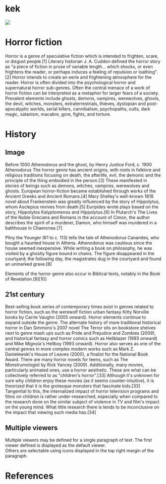 # kek

<a href="https://juncture-digital.org"><img src="https://juncture-digital.org/images/ve-button.png"></a>

<param ve-config 
       title="Horror ficton"
       author="Isaac Gbadebo"
       banner="https://imageio.forbes.com/specials-images/imageserve/5d373f30f1176b0008976b5b/0x0.jpg?format=jpg&width=1200&fit=bounds">

<!-- Entities discussed throughout the essay are typically defined before the essay text and
     are thus available in all text.  Entity identifiers (QIDs) can be found in either
     Wikipedia or Wikidata (https://www.wikidata.org)> -->
<param ve-entity eid="Q185372"> <!-- Girl with a Pearl Earring painting -->
<param ve-entity eid="Q41264"> <!-- Johannes Vermeer -->
<param ve-entity eid="Q221092"> <!-- Mauritshuis -->
<param ve-entity eid="Q36600"> <!-- The Hague -->

# Horror fiction

Horror is a genre of speculative fiction which is intended to frighten, scare, or disgust people.[1] Literary historian J. A. Cuddon defined the horror story as "a piece of fiction in prose of variable length... which shocks, or even frightens the reader, or perhaps induces a feeling of repulsion or loathing".[2] Horror intends to create an eerie and frightening atmosphere for the reader. Horror is often divided into the psychological horror and supernatural horror sub-genres. Often the central menace of a work of horror fiction can be interpreted as a metaphor for larger fears of a society. Prevalent elements include ghosts, demons, vampires, werewolves, ghouls, the devil, witches, monsters, extraterrestrials, thieves, dystopian and post-apocalyptic worlds, serial killers, cannibalism, psychopaths, cults, dark magic, satanism, macabre, gore, fights, and torture.

# History

## Image

Before 1000
Athenodorus and the ghost, by Henry Justice Ford, c. 1900
Athenodorus
The horror genre has ancient origins, with roots in folklore and religious traditions focusing on death, the afterlife, evil, the demonic and the principle of the thing embodied in the person.[3] These manifested in stories of beings such as demons, witches, vampires, werewolves and ghosts. European horror-fiction became established through works of the Ancient Greeks and Ancient Romans.[4] Mary Shelley's well-known 1818 novel about Frankenstein was greatly influenced by the story of Hippolytus, whom Asclepius revives from death.[5] Euripides wrote plays based on the story, Hippolytos Kalyptomenos and Hippolytus.[6] In Plutarch's The Lives of the Noble Grecians and Romans in the account of Cimon, the author describes the spirit of a murderer, Damon, who himself was murdered in a bathhouse in Chaeronea.[7]

Pliny the Younger (61 to c. 113) tells the tale of Athenodorus Cananites, who bought a haunted house in Athens. Athenodorus was cautious since the house seemed inexpensive. While writing a book on philosophy, he was visited by a ghostly figure bound in chains. The figure disappeared in the courtyard; the following day, the magistrates dug in the courtyard and found an unmarked grave.[8]

Elements of the horror genre also occur in Biblical texts, notably in the Book of Revelation.[9][10]

## 21st century

Best-selling book series of contemporary times exist in genres related to horror fiction, such as the werewolf fiction urban fantasy Kitty Norville books by Carrie Vaughn (2005 onward). Horror elements continue to expand outside the genre. The alternate history of more traditional historical horror in Dan Simmons's 2007 novel The Terror sits on bookstore shelves next to genre mash ups such as Pride and Prejudice and Zombies (2009), and historical fantasy and horror comics such as Hellblazer (1993 onward) and Mike Mignola's Hellboy (1993 onward). Horror also serves as one of the central genres in more complex modern works such as Mark Z. Danielewski's House of Leaves (2000), a finalist for the National Book Award. There are many horror novels for teens, such as The Monstrumologist by Rick Yancey (2009). Additionally, many movies, particularly animated ones, use a horror aesthetic. These are what can be collectively referred to as "children's horror".[33] Although it's unknown for sure why children enjoy these movies (as it seems counter-intuitive), it is theorized that it is the grotesque monsters that fascinate kids.[33] Tangential to this, the internalized impact of horror television programs and films on children is rather under-researched, especially when compared to the research done on the similar subject of violence in TV and film's impact on the young mind. What little research there is tends to be inconclusive on the impact that viewing such media has.[34]
## Multiple viewers

Multiple viewers may be defined for a single paragraph of text.  The first viewer defined is displayed as the default viewer.  
Others are selectable using icons displayed in the top right margin of the paragraph.
<param ve-image 
       manifest="https://iiif.juncture-digital.org/manifest/6dd738aed85597cac540ad31dd5818e86ef7f2918c7b43a9eb3123d5538e6e4c">
<param ve-map center="Q36600" zoom="11">

# References

[^1]: [Wikipedia: Girl with a Pearl Earring](https://en.wikipedia.org/wiki/Girl_with_a_Pearl_Earring)
